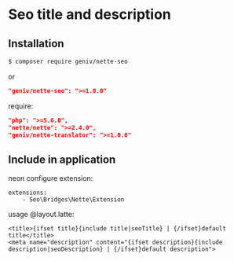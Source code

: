 Seo title and description
=========================

Installation
------------

```sh
$ composer require geniv/nette-seo
```
or
```json
"geniv/nette-seo": ">=1.0.0"
```

require:
```json
"php": ">=5.6.0",
"nette/nette": ">=2.4.0",
"geniv/nette-translator": ">=1.0.0"
```

Include in application
----------------------

neon configure extension:
```neon
extensions:
    - Seo\Bridges\Nette\Extension
```

usage @layout.latte:
```latte
<title>{ifset title}{include title|seoTitle} | {/ifset}default title</title>
<meta name="description" content="{ifset description}{include description|seoDescription} | {/ifset}default description">
```
